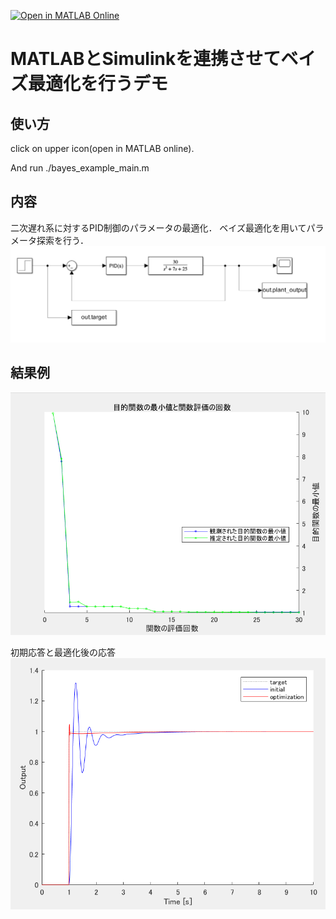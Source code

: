 [![Open in MATLAB Online](https://www.mathworks.com/images/responsive/global/open-in-matlab-online.svg)](https://matlab.mathworks.com/open/github/v1?repo=Spargel125/bayesoptimization-matlab-simulink)

# MATLABとSimulinkを連携させてベイズ最適化を行うデモ

## 使い方

click on upper icon(open in MATLAB online).

And run ./bayes_example_main.m

## 内容

二次遅れ系に対するPID制御のパラメータの最適化．
ベイズ最適化を用いてパラメータ探索を行う．
![alt text](img/image.png)

## 結果例

![alt text](img/image2.png)

初期応答と最適化後の応答
![alt text](img/image3.png)
